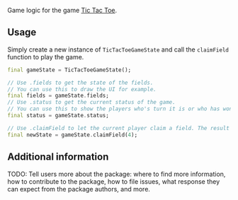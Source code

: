 <!-- 
This README describes the package. If you publish this package to pub.dev,
this README's contents appear on the landing page for your package.

For information about how to write a good package README, see the guide for
[writing package pages](https://dart.dev/guides/libraries/writing-package-pages). 

For general information about developing packages, see the Dart guide for
[creating packages](https://dart.dev/guides/libraries/create-library-packages)
and the Flutter guide for
[developing packages and plugins](https://flutter.dev/developing-packages). 
-->

Game logic for the game [Tic Tac Toe](https://www.google.com/search?q=tictactoe).

## Usage

Simply create a new instance of `TicTacToeGameState` and call the `claimField` function to play the game.

```dart
final gameState = TicTacToeGameState();

// Use .fields to get the state of the fields.
// You can use this to draw the UI for example.
final fields = gameState.fields;
// Use .status to get the current status of the game.
// You can use this to show the players who's turn it is or who has won the game.
final status = gameState.status;

// Use .claimField to let the current player claim a field. The result is a new instance.
final newState = gameState.claimField(4);
```

## Additional information

TODO: Tell users more about the package: where to find more information, how to 
contribute to the package, how to file issues, what response they can expect 
from the package authors, and more.
